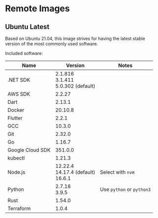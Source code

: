 # Remote Images

## Ubuntu Latest

Based on Ubuntu 21.04, this image strives for having the latest stable version of the most commonly used software.

Included software:

<!-- BEGIN GENERATED SECTION: ubuntu-latest -->

| Name | Version | Notes |
| ---- | ------- | ----- |
| .NET SDK | 2.1.816<br>3.1.411<br>5.0.302 (default) |
| AWS SDK | 2.2.27 |
| Dart | 2.13.1 |
| Docker | 20.10.8 |
| Flutter | 2.2.1 |
| GCC | 10.3.0 |
| Git | 2.32.0 |
| Go | 1.16.7 |
| Google Cloud SDK | 351.0.0 |
| kubectl | 1.21.3 |
| Node.js | 12.22.4<br>14.17.4 (default)<br>16.6.1 | Select with `nvm` |
| Python | 2.7.18<br>3.9.5 | Use `python` or `python3` |
| Rust | 1.54.0 |
| Terraform | 1.0.4 |

<!-- END GENERATED SECTION: ubuntu-latest -->
